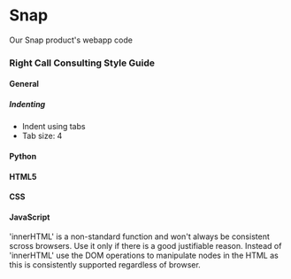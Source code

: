 # Snap
Our Snap product's webapp code

<h3>Right Call Consulting Style Guide</h3>
<h4>General</h4>
<h5>Indenting</h5>
<ul>
	<li>Indent using tabs</li>
	<li>Tab size: 4</li>
</ul>
<h4>Python</h4>
<h4>HTML5</h4>
<h4>CSS</h4>
<h4>JavaScript</h4>
<p>
	'innerHTML' is a non-standard function and won't always be consistent
	scross browsers. Use it only if there is a good justifiable reason. Instead
	of 'innerHTML' use the DOM operations to manipulate nodes in the HTML as this
	is consistently supported regardless of browser.
</p>
